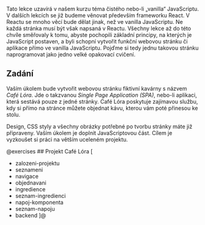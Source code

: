 Tato lekce uzavírá v našem kurzu téma čistého nebo-li „vanilla“ JavaScriptu. V dalších lekcích se již budeme věnovat především frameworku React. V Reactu se mnoho věcí bude dělat jinak, než ve vanilla JavaScriptu. Ne každá stránka musí být však napsaná v Reactu. Všechny lekce až do této chvíle směřovaly k tomu, abyste pochopili základní principy, na kterých je JavaScript postaven, a byli schopní vytvořit funkční webovou stránku či aplikace přímo ve vanilla JavaScriptu. Pojďme si tedy jednu takovou stránku naprogramovat jako jedno velké opakovací cvičení.

## Zadání

Vaším úkolem bude vytvořit webovou stránku fiktivní kavárny s názvem <i>Café Lóra</i>. Jde o takzvanou _Single Page Application (SPA)_, nebo-li aplikaci, která sestává pouze z jedné stránky. Café Lóra poskytuje zajímavou službu, kdy si přímo na stránce můžete objednat kávu, kterou vám poté přinesou ke stolu.

Design, CSS styly a všechny obrázky potřebné po tvorbu stránky máte již připraveny. Vaším úkolem je doplnit JavaScriptovou část. Cílem je vyzkoušet si práci na větším uceleném projektu.

@exercises ## Projekt Café Lóra [

- zalozeni-projektu
- seznameni
- navigace
- objednavani
- ingredience
- seznam-ingredienci
- napoj-komponenta
- seznam-napoju
- backend
  ]@
